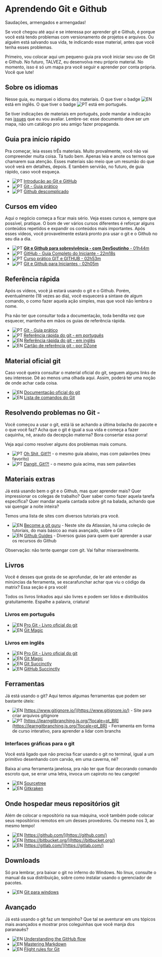 # Aprendendo Git e Github

Saudações, armengados e armengadas!

Se você chegou até aqui e se interessa por aprender git e Github, é porque você está tendo problemas com versionamento de projetos e arquivos. Ou alguém está salvando sua vida, te indicando esse material, antes que você tenha esses problemas.

Primeiro, vou colocar aqui um pequeno guia pra você iniciar seu uso de Git e Github. No futuro, TALVEZ, eu desenvolva meu próprio material. No momento, isso é só um mapa pra você seguir e aprender por conta própria. Você que lute!

## Sobre os idiomas

Nesse guia, eu marquei o idioma dos materiais. O que tiver o badge  ![EN](https://img.shields.io/badge/EN--US-red) está em inglês. O que tiver o badge  ![PT](https://img.shields.io/badge/PT--BR-green) está em português.

Se tiver indicações de materiais em português, pode mandar a indicação nas [issues](https://github.com/josenaldo/aprendendo-git-e-github/issues) que eu vou avaliar. Lembre-se: esse documento deve ser um mapa, não um catálogo pro seu amigo fazer propaganda.

## Guia pra início rápido

Pra começar, leia esses trÊs materiais. Muito provalmente, você não vai compreender muita coisa. Tá tudo bem. Apenas leia e anote os termos que chamarem sua atenção. Esses materiais são meio que um resumão do que você verá em detalhes, depois. E também servirão, no futuro, de guia rápido, caso você esqueça.

- ![PT](https://img.shields.io/badge/PT--BR-green) [Introdução ao Git e GitHub](https://github.com/dellamora/GirlsTechTalkClub/blob/master/Git-GitHub/Introdu%C3%A7%C3%A3o.md)
- ![PT](https://img.shields.io/badge/PT--BR-green) [Git - Guia prático](https://rogerdudler.github.io/git-guide/index.pt_BR.html)
- ![PT](https://img.shields.io/badge/PT--BR-green) [Github descomplicado](https://medium.com/reprogramabr/github-descomplicado-2eb7f9fb2b60)

## Cursos em vídeo

Aqui o negócio começa a ficar mais sério. Veja esses cursos e, sempre que possível, pratique. O bom de ver vários cursos diferentes é reforçar alguns conteúdos repetidos e expandir os conteúdos mais importantes. Após esses vídeos, você provavelmente estará pronto pra usar o git e o Github no seu dia a dia.

- ![PT](https://img.shields.io/badge/PT--BR-green) [**Git e Github para sobrevivência - com DevSoutinho** - 01h44m](https://www.youtube.com/playlist?list=PLh2Y_pKOa4Uf-cUQOVNGlz_GVHx8QYoE6)
- ![PT](https://img.shields.io/badge/PT--BR-green) [GitHub - Guia Completo do Iniciante - 22m18s](https://www.youtube.com/watch?v=UbJLOn1PAKw)
- ![PT](https://img.shields.io/badge/PT--BR-green) [Curso prático GIT e GITHUB - 02h53m](https://www.youtube.com/playlist?list=PLbEOwbQR9lqzK14I7OOeREEIE4k6rjgIj)
- ![PT](https://img.shields.io/badge/PT--BR-green) [Git e Github para Iniciantes - 02h05m](https://www.youtube.com/playlist?list=PLlAbYrWSYTiPA2iEiQ2PF_A9j__C4hi0A)

## Referência rápida

Após os vídeos, você já estará usando o git e o Github. Porém, eventualmente (18 vezes ao dia), você esquecerá a sintaxe de algum comando, o como fazer aquela ação simples, mas que você não lembra o nome.

Pra não ter que consultar toda a documentação, toda bendita vez que esquecer, mantenha em mãos os guias de referência rápida.

- ![PT](https://img.shields.io/badge/PT--BR-green) [Git - Guia prático](https://rogerdudler.github.io/git-guide/index.pt_BR.html)
- ![PT](https://img.shields.io/badge/PT--BR-green) [Referência rápida do git - em português](https://training.github.com/downloads/pt_BR/github-git-cheat-sheet/)
- ![EN](https://img.shields.io/badge/EN--US-red) [Referência rápida do git - em inglês](https://training.github.com/downloads/github-git-cheat-sheet/)
- ![EN](https://img.shields.io/badge/EN--US-red) [Cartão de referência git - por DZone](https://dzone.com/refcardz/getting-started-git?chapter=1)

## Material oficial git

Caso você queira consultar o material oficial do git, seguem alguns links de seu interesse. Dê ao menos uma olhada aqui. Assim, poderá ter uma noção de onde achar cada coisa.

- ![EN](https://img.shields.io/badge/EN--US-red) [Documentação oficial do git](https://git-scm.com/docs)
- ![EN](https://img.shields.io/badge/EN--US-red) [Lista de comandos do Git](https://git-scm.com/docs/git#_git_commands)

## Resolvendo problemas no Git -

Você começou a usar o git, está lá se achando a última bolacha do pacote e o que você faz? Acha que o git é igual a sua vida e começa a fazer caquinha, né, arauto da decepção materna? Bora consertar essa porra!

Veja aqui como resolver alguns dos problemas mais comuns.

- ![PT](https://img.shields.io/badge/PT--BR-green) [Oh Shit, Git!?!](https://ohshitgit.com/pt_BR) - o mesmo guia abaixo, mas com palavrões (meu favorito)
- ![PT](https://img.shields.io/badge/PT--BR-green) [Dangit, Git!?!](https://dangitgit.com/pt_BR) - o mesmo guia acima, mas sem palavrões

## Materiais extras

Já está usando bem o git e o Github, mas quer aprender mais? Quer impressionar os colegas de trabalho? Quer saber como fazer aquela tarefa específica? Quer mandar aquela cantada sobre git na balada, achando que vai quengar a noite inteira?

Temos uma lista de sites com diversos tutoriais pra você.

- ![EN](https://img.shields.io/badge/EN--US-red) [Become a git guru](https://www.atlassian.com/git/tutorials) - Neste site da Atlassian, há uma coleção de tutoriais, do mais básico ao mais avançado, sobre o Git
- ![EN](https://img.shields.io/badge/EN--US-red) [Github Guides](https://guides.github.com/) - Diversos guias para quem quer aprender a usar os recursos do Github

Observação: não tente quengar com git. Vai falhar miseravelmente.

## Livros

Você é desses que gosta de se aprofundar, de ler até entender as minúncias da ferramenta, se escarafunchar achar que viu o código da matrix? Essa seção é pra você!

Todos os livros linkados aqui são livres e podem ser lidos e distribuídos gratuitamente. Espalhe a palavra, criatura!

### Livros em português

- ![EN](https://img.shields.io/badge/EN--US-red) [Pro Git - Livro oficial do git](https://git-scm.com/book/pt-br/v2)
- ![EN](https://img.shields.io/badge/EN--US-red) [Git Magic](http://www-cs-students.stanford.edu/~blynn/gitmagic/intl/pt_br/)

### Livros em inglês

- ![EN](https://img.shields.io/badge/EN--US-red) [Pro Git - Livro oficial do git](https://git-scm.com/book/en/v2)
- ![EN](https://img.shields.io/badge/EN--US-red) [Git Magic](http://www-cs-students.stanford.edu/~blynn/gitmagic/)
- ![EN](https://img.shields.io/badge/EN--US-red) [Git Succinctly](https://www.syncfusion.com/succinctly-free-ebooks/git/overview)
- ![EN](https://img.shields.io/badge/EN--US-red) [GitHub Succinctly](https://www.syncfusion.com/succinctly-free-ebooks/github-succinctly/git-a-brief-overview)

## Ferramentas

Já está usando o git? Aqui temos algumas ferramentas que podem ser bastante úteis:

- ![EN](https://img.shields.io/badge/EN--US-red) [https://www.gitignore.io/](https://www.gitignore.io/) - Site para criar arquivos gitignore
- ![PT](https://img.shields.io/badge/PT--BR-green) [https://learngitbranching.js.org/?locale=pt_BR](https://learngitbranching.js.org/?locale=pt_BR) - Ferramenta em forma de curso interativo, para aprender a lidar com branchs

### Interfaces gráficas para o git

Você está ligado que não precisa ficar usando o git no terminal, igual a um primitivo desenhando com carvão, em uma caverna, né?

Baixa aí uma ferramenta janelosa, pra não ter que ficar decorando comando escroto que, se errar uma letra, invoca um capiroto no teu cangote!

- ![EN](https://img.shields.io/badge/EN--US-red) [Sourcetree](https://www.sourcetreeapp.com/)
- ![EN](https://img.shields.io/badge/EN--US-red) [Gitkraken](https://www.gitkraken.com/)

## Onde hospedar meus repositórios git

Além de colocar o repositório na sua máquina, você também pode colocar seus repositórios remotos em um desses provedores. Ou mesmo nos 3, ao mesmo tempo!

- ![EN](https://img.shields.io/badge/EN--US-red) [https://github.com/](https://github.com/)
- ![EN](https://img.shields.io/badge/EN--US-red) [https://bitbucket.org/](https://bitbucket.org/)
- ![EN](https://img.shields.io/badge/EN--US-red) [https://gitlab.com/](https://gitlab.com/)

## Downloads

Só pra lembrar, pra baixar o git no inferno do Windows. No linux, consulte o manual da sua distribuição, sobre como instalar usando o gerenciador de pacotes.

- ![EN](https://img.shields.io/badge/EN--US-red) [Git para windows](https://git-scm.com/download/win)

## Avançado

Já está usando o git faz um tempinho? Que tal se aventurar em uns tópicos mais avançados e mostrar pros coleguinhas que você manja dos paranauês?

- ![EN](https://img.shields.io/badge/EN--US-red) [Understanding the GitHub flow](https://guides.github.com/introduction/flow/)
- ![EN](https://img.shields.io/badge/EN--US-red) [Mastering Markdown](https://guides.github.com/features/mastering-markdown/)
- ![EN](https://img.shields.io/badge/EN--US-red) [Flight rules for Git](https://github.com/k88hudson/git-flight-rules)
